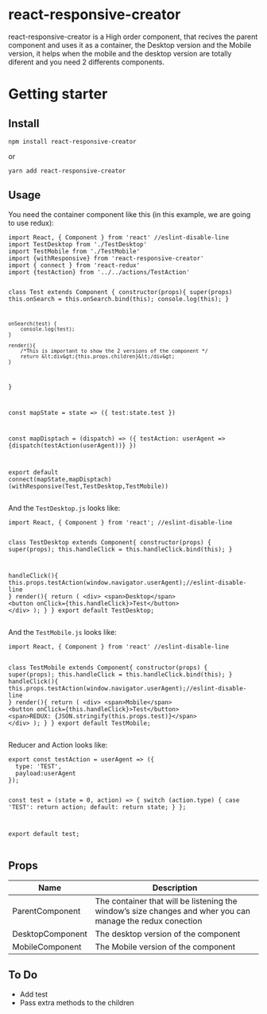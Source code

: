 <!DOCTYPE html>
<html>

<head>
  <meta charset="utf-8">
  <meta name="viewport" content="width=device-width, initial-scale=1.0">
  <title>react-responsive-creator</title>
  <link rel="stylesheet" href="https://stackedit.io/style.css" />
</head>

<body class="stackedit">
  <div class="stackedit__html"><h1 id="react-responsive-creator">react-responsive-creator</h1>
<p>react-responsive-creator is a High order component, that recives the parent component and uses it as a container, the Desktop version and the Mobile version, it helps when the mobile and the desktop version are totally diferent and you need 2 differents components.</p>
<h1 id="getting-starter">Getting starter</h1>
<h2 id="install">Install</h2>
<pre><code>npm install react-responsive-creator
</code></pre>
<p>or</p>
<pre><code>yarn add react-responsive-creator
</code></pre>
<h2 id="usage">Usage</h2>
<p>You need the container component like this (in this example, we are going to use redux):</p>
<pre><code>import React, { Component } from 'react' //eslint-disable-line
import TestDesktop from './TestDesktop'
import TestMobile from './TestMobile'
import {withResponsive} from 'react-responsive-creator'
import { connect } from 'react-redux'
import {testAction} from '../../actions/TestAction'

class Test extends Component {
	constructor(props){
		super(props)
		this.onSearch = this.onSearch.bind(this);
		console.log(this);
	}

	onSearch(test) {
		console.log(test);
	}

	render(){
    	/*This is important to show the 2 versions of the component */
		return &lt;div&gt;{this.props.children}&lt;/div&gt;
	}
}

const mapState = state =&gt; ({
	test:state.test
})

const mapDisptach = (dispatch) =&gt; ({
	testAction: userAgent =&gt; {dispatch(testAction(userAgent))}
})

export default connect(mapState,mapDisptach)(withResponsive(Test,TestDesktop,TestMobile))
</code></pre>
<p>And the <code>TestDesktop.js</code> looks like:</p>
<pre><code>import React, { Component } from 'react'; //eslint-disable-line

class TestDesktop  extends Component{
  constructor(props) {
    super(props);
    this.handleClick = this.handleClick.bind(this);
  }

  handleClick(){
    this.props.testAction(window.navigator.userAgent);//eslint-disable-line
  }
  render(){
    return (
      &lt;div&gt;
        &lt;span&gt;Desktop&lt;/span&gt;
        &lt;button onClick={this.handleClick}&gt;Test&lt;/button&gt;
      &lt;/div&gt;
    );
  }
}
export default TestDesktop;
</code></pre>
<p>And the <code>TestMobile.js</code> looks like:</p>
<pre><code>import React, { Component } from 'react' //eslint-disable-line

class TestMobile  extends Component{
  constructor(props) {
    super(props);
    this.handleClick = this.handleClick.bind(this);
  }
  handleClick(){
 	 this.props.testAction(window.navigator.userAgent);//eslint-disable-line
 	}
  render(){
    return (
      &lt;div&gt;
        &lt;span&gt;Mobile&lt;/span&gt;
        &lt;button onClick={this.handleClick}&gt;Test&lt;/button&gt;
        &lt;span&gt;REDUX: {JSON.stringify(this.props.test)}&lt;/span&gt;
      &lt;/div&gt;
    );
  }
}
export default TestMobile;
</code></pre>
<p>Reducer and Action looks like:</p>
<pre><code>export const testAction = userAgent =&gt; ({
  type: 'TEST',
  payload:userAgent
});

const test = (state = 0, action) =&gt; {
  switch (action.type) {
    case 'TEST':
      return action;
    default:
      return state;
  }
};

export default test;
</code></pre>
<h2 id="props">Props</h2>

<table>
<thead>
<tr>
<th>Name</th>
<th>Description</th>
</tr>
</thead>
<tbody>
<tr>
<td>ParentComponent</td>
<td>The container that will be listening the window’s size changes and wher you can manage the redux conection</td>
</tr>
<tr>
<td>DesktopComponent</td>
<td>The desktop version of the component</td>
</tr>
<tr>
<td>MobileComponent</td>
<td>The Mobile version of the component</td>
</tr>
</tbody>
</table><h2 id="to-do">To Do</h2>
<ul>
<li>Add test</li>
<li>Pass extra methods to the children</li>
</ul>
</div>
</body>

</html>
